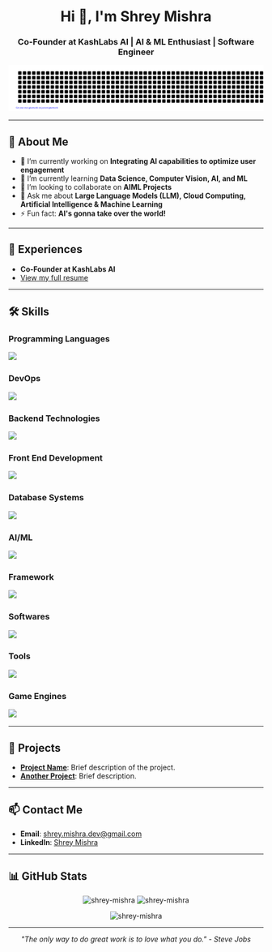 <h1 align="center">Hi 👋, I'm Shrey Mishra</h1>
<h3 align="center">Co-Founder at KashLabs AI | AI & ML Enthusiast | Software Engineer</h3>

![gitartwork](gitartwork.svg)

---

## 🚀 About Me
- 🔭 I’m currently working on **Integrating AI capabilities to optimize user engagement**
- 🌱 I’m currently learning **Data Science, Computer Vision, AI, and ML**
- 👯 I’m looking to collaborate on **AIML Projects**
- 💬 Ask me about **Large Language Models (LLM), Cloud Computing, Artificial Intelligence & Machine Learning**
- ⚡ Fun fact: **AI's gonna take over the world!**

---

## 📄 Experiences
- **Co-Founder at KashLabs AI**  
- [View my full resume](https://drive.google.com/file/d/14O4oVN6HEjzotuLcE1KcLe0Q0DglqXHf/view?usp=sharing)

---

## 🛠️ Skills

### Programming Languages
<img src="https://skillicons.dev/icons?i=python,java,javascript,c,cpp" />

### DevOps
<img src="https://skillicons.dev/icons?i=aws,azure,gcp,bash,docker" />

### Backend Technologies
<img src="https://skillicons.dev/icons?i=nodejs,nginx,flask,firebase" />

### Front End Development
<img src="https://skillicons.dev/icons?i=html,css,bootstrap,react" />

### Database Systems
<img src="https://skillicons.dev/icons?i=mongodb,mysql" />

### AI/ML
<img src="https://skillicons.dev/icons?i=tensorflow,pytorch,opencv,scikitlearn" />

### Framework
<img src="https://skillicons.dev/icons?i=django" />

### Softwares
<img src="https://skillicons.dev/icons?i=illustrator,photoshop,postman" />

### Tools
<img src="https://skillicons.dev/icons?i=fastapi,git,github,pycharm,eclipse,vscode,ubuntu" />

### Game Engines
<img src="https://skillicons.dev/icons?i=unreal" />

---

## 🔭 Projects
- **[Project Name](link)**: Brief description of the project.
- **[Another Project](link)**: Brief description.

---

## 📫 Contact Me
- **Email**: [shrey.mishra.dev@gmail.com](mailto:shrey.mishra.dev@gmail.com)  
- **LinkedIn**: [Shrey Mishra](https://linkedin.com/in/-shrey-mishra)

---

## 📊 GitHub Stats
<p align="center">
  <img src="https://github-readme-stats.vercel.app/api/top-langs?username=shrey-mishra&show_icons=true&locale=en&layout=compact&theme=dracula" alt="shrey-mishra" />
  <img src="https://github-readme-stats.vercel.app/api?username=shrey-mishra&show_icons=true&locale=en&theme=dracula" alt="shrey-mishra" />
</p>
<p align="center">
  <img src="https://github-readme-streak-stats.herokuapp.com/?user=shrey-mishra&theme=dracula" alt="shrey-mishra" />
</p>

---

<p align="center"><em>"The only way to do great work is to love what you do." - Steve Jobs</em></p>
